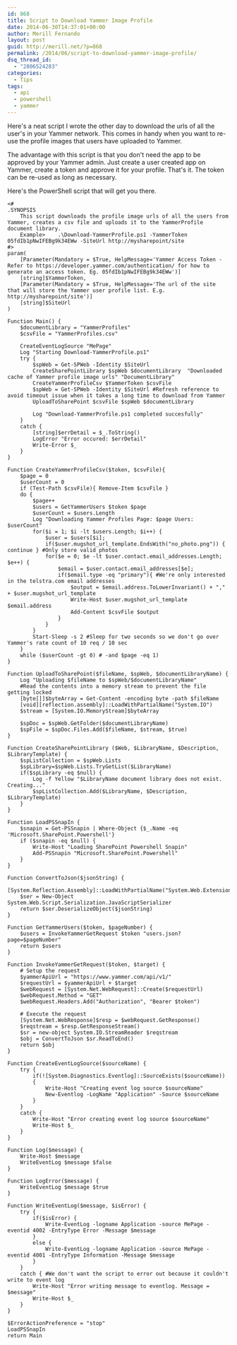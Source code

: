 ```yaml
---
id: 868
title: Script to Download Yammer Image Profile
date: 2014-06-30T14:37:01+00:00
author: Merill Fernando
layout: post
guid: http://merill.net/?p=868
permalink: /2014/06/script-to-download-yammer-image-profile/
dsq_thread_id:
  - "2806524283"
categories:
  - Tips
tags:
  - api
  - powershell
  - yammer
---
```

Here's a neat script I wrote the other day to download the urls of all the user's in your Yammer network. This comes in handy when you want to re-use the profile images that users have uploaded to Yammer.

The advantage with this script is that you don't need the app to be approved by your Yammer admin. Just create a user created app on Yammer, create a token and approve it for your profile. That's it. The token can be re-used as long as necessary.

Here's the PowerShell script that will get you there.

	<#
	.SYNOPSIS
		This script downloads the profile image urls of all the users from Yammer, creates a csv file and uploads it to the YammerProfile document library.
		Example> 	.\Download-YammerProfile.ps1 -YammerToken 05fdIb1pNwIFEBg9k34EWw -SiteUrl http://mysharepoint/site
	#>
	param(
		[Parameter(Mandatory = $True, HelpMessage='Yammer Access Token - Refer to https://developer.yammer.com/authentication/ for how to generate an access token. Eg. 05fdIb1pNwIFEBg9k34EWw')]
		[string]$YammerToken,
		[Parameter(Mandatory = $True, HelpMessage='The url of the site that will store the Yammer user profile list. E.g. http://mysharepoint/site')]
		[string]$SiteUrl
	)

	Function Main() {
		$documentLibrary = "YammerProfiles"
		$csvFile = "YammerProfiles.csv"
		
		CreateEventLogSource "MePage"
		Log "Starting Download-YammerProfile.ps1"
		try {
			$spWeb = Get-SPWeb -Identity $SiteUrl
			CreateSharePointLibrary $spWeb $documentLibrary  "Downloaded cache of Yammer profile image urls" "DocumentLibrary"
			CreateYammerProfileCsv $YammerToken $csvFile
			$spWeb = Get-SPWeb -Identity $SiteUrl #Refresh reference to avoid timeout issue when it takes a long time to download from Yammer
			UploadToSharePoint $csvFile $spWeb $documentLibrary
			
			Log "Download-YammerProfile.ps1 completed succesfully"
		}
		catch {
			[string]$errDetail = $_.ToString()
			LogError "Error occured: $errDetail"
			Write-Error $_
		}
	}

	Function CreateYammerProfileCsv($token, $csvFile){
		$page = 0
		$userCount = 0
		if (Test-Path $csvFile){ Remove-Item $csvFile }
		do {
			$page++		
			$users = GetYammerUsers $token $page
			$userCount = $users.Length
			Log "Downloading Yammer Profiles Page: $page Users: $userCount"
			for($i = 1; $i -lt $users.Length; $i++) {
				$user = $users[$i];			
				if($user.mugshot_url_template.EndsWith("no_photo.png")) { continue } #Only store valid photos			
				for($e = 0; $e -lt $user.contact.email_addresses.Length; $e++) {				
					$email = $user.contact.email_addresses[$e];
					if($email.type -eq "primary"){ #We're only interested in the telstra.com email addresses	
						$output = $email.address.ToLowerInvariant() + "," + $user.mugshot_url_template
						Write-Host $user.mugshot_url_template $email.address
						Add-Content $csvFile $output
					}
				}
			}
			Start-Sleep -s 2 #Sleep for two seconds so we don't go over Yammer's rate count of 10 req / 10 sec
		}
		while ($userCount -gt 0) # -and $page -eq 1)
	}

	Function UploadToSharePoint($fileName, $spWeb, $documentLibraryName) {
		Log "Uploading $fileName to $spWeb/$documentLibraryName"
		#Read the contents into a memory stream to prevent the file getting locked
		[byte[]]$byteArray = Get-Content -encoding byte -path $fileName	
		[void][reflection.assembly]::LoadWithPartialName("System.IO")
		$stream = [System.IO.MemoryStream]$byteArray

		$spDoc = $spWeb.GetFolder($documentLibraryName)
		$spFile = $spDoc.Files.Add($fileName, $stream, $true)
	}

	Function CreateSharePointLibrary ($Web, $LibraryName, $Description, $LibraryTemplate) {  
		$spListCollection = $spWeb.Lists   
		$spLibrary=$spWeb.Lists.TryGetList($LibraryName)
		if($spLibrary -eq $null) {
			Log -f Yellow "$LibraryName document library does not exist. Creating..."
			$spListCollection.Add($LibraryName, $Description, $LibraryTemplate)
		}
	}

	Function LoadPSSnapIn {
		$snapin = Get-PSSnapin | Where-Object {$_.Name -eq 'Microsoft.SharePoint.Powershell'}
		if ($snapin -eq $null) {
			Write-Host "Loading SharePoint Powershell Snapin"
			Add-PSSnapin "Microsoft.SharePoint.Powershell"
		}
	}

	Function ConvertToJson($jsonString) {
		[System.Reflection.Assembly]::LoadWithPartialName("System.Web.Extensions")
		$ser = New-Object System.Web.Script.Serialization.JavaScriptSerializer
		return $ser.DeserializeObject($jsonString)
	}

	Function GetYammerUsers($token, $pageNumber) {
		$users = InvokeYammerGetRequest $token "users.json?page=$pageNumber"
		return $users
	}

	Function InvokeYammerGetRequest($token, $target) { 
		# Setup the request
		$yammerApiUrl = "https://www.yammer.com/api/v1/"
		$requestUrl = $yammerApiUrl + $target
		$webRequest = [System.Net.WebRequest]::Create($requestUrl)
		$webRequest.Method = "GET"
		$webRequest.Headers.Add("Authorization", "Bearer $token")

		# Execute the request
		[System.Net.WebResponse]$resp = $webRequest.GetResponse()
		$reqstream = $resp.GetResponseStream()
		$sr = new-object System.IO.StreamReader $reqstream
		$obj = ConvertToJson $sr.ReadToEnd()
		return $obj
	}

	Function CreateEventLogSource($sourceName) {			
		try {
			if(![System.Diagnostics.Eventlog]::SourceExists($sourceName))
			{
				Write-Host "Creating event log source $sourceName"
				New-Eventlog -LogName "Application" -Source $sourceName
			}
		}
		catch {
			Write-Host "Error creating event log source $sourceName"			
			Write-Host $_
		}
	}

	Function Log($message) {
		Write-Host $message
		WriteEventLog $message $false
	}

	Function LogError($message) {	
		WriteEventLog $message $true    
	}

	Function WriteEventLog($message, $isError) {
		try {
			if($isError) {
				Write-EventLog -logname Application -source MePage -eventid 4002 -EntryType Error -Message $message
			}
			else {
				Write-EventLog -logname Application -source MePage -eventid 4001 -EntryType Information -Message $message
			}
		}
		catch { #We don't want the script to error out because it couldn't write to event log		
			Write-Host "Error writing message to eventlog. Message = $message"
			Write-Host $_
		}
	}

	$ErrorActionPreference = "stop"
	LoadPSSnapIn
	return Main